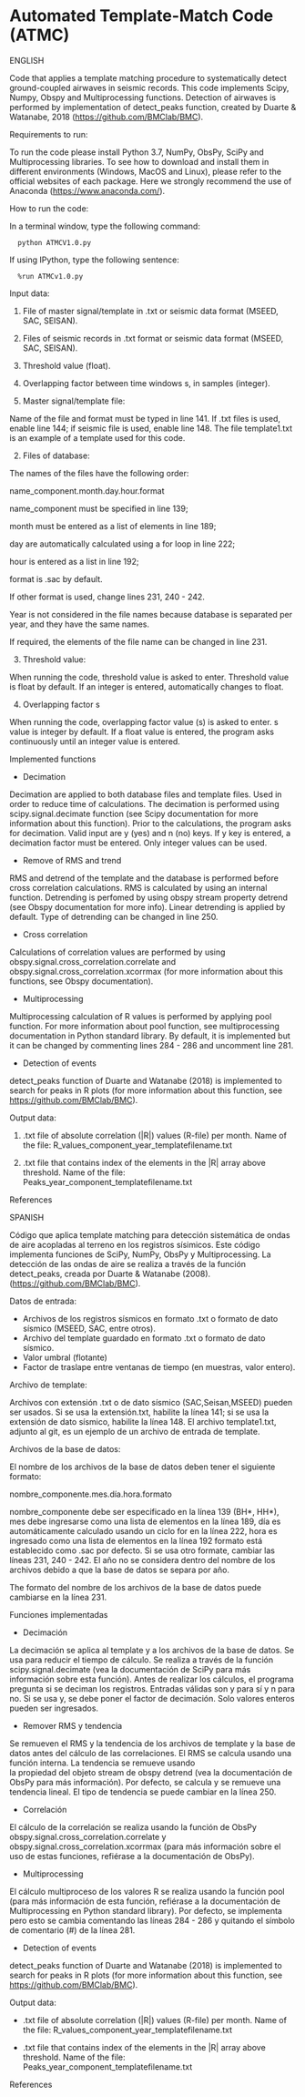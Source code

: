 # Automated Template-Match Code (ATMC)

ENGLISH

Code that applies a template matching procedure to systematically detect ground-coupled airwaves 
in seismic records. This code implements Scipy, Numpy, Obspy and Multiprocessing functions. Detection of 
airwaves is performed by implementation of detect_peaks function, created by Duarte & Watanabe, 2018 
(https://github.com/BMClab/BMC). 

Requirements to run:

To run the code please install Python 3.7, NumPy, ObsPy, SciPy and Multiprocessing libraries. To see how to download
and install them in different environments (Windows, MacOS and Linux), please refer to the official websites of each
package. Here we strongly recommend the use of Anaconda (https://www.anaconda.com/). 

How to run the code:

In a terminal window, type the following command:

      python ATMCV1.0.py 
      
If using IPython, type the following sentence:

      %run ATMCv1.0.py

Input data:

1. File of master signal/template in .txt or seismic data format (MSEED, SAC, SEISAN).
2. Files of seismic records in .txt format or seismic data format (MSEED, SAC, SEISAN).
3. Threshold value (float).
4. Overlapping factor between time windows s, in samples (integer). 

1. Master signal/template file:

Name of the file and format must be typed in line 141. If .txt files is used, 
enable line 144; if seismic file is used, enable line 148. The file template1.txt 
is an example of a template used for this code.

2. Files of database:

The names of the files have the following order:

name_component.month.day.hour.format

name_component must be specified in line 139;

month must be entered as a list of elements in line 189;

day are automatically calculated using a for loop in line 222;

hour is entered as a list in line 192;

format is .sac by default. 

If other format is used, change lines 231, 240 - 242.

Year is not considered in the file names because database is separated
per year, and they have the same names. 

If required, the elements of the file name can be changed in line 231.

3. Threshold value:

When running the code, threshold value is asked to enter. Threshold value
is float by default. If an integer is entered, automatically changes to float.

4. Overlapping factor s

When running the code, overlapping factor value (s) is asked to enter. s value
is integer by default. If a float value is entered, the program asks continuously
until an integer value is entered.

Implemented functions

- Decimation 

Decimation are applied to both database files and template files. Used in order to reduce
time of calculations. The decimation is performed using scipy.signal.decimate
function (see Scipy documentation for more information about this function). Prior to
the calculations, the program asks for decimation. Valid input are y (yes) and n (no) keys.
If y key is entered, a decimation factor must be entered. Only integer values can be used.

- Remove of RMS and trend

RMS and detrend of the template and the database is performed before cross correlation
calculations. RMS is calculated by using an internal function. Detrending is perfomed by 
using obspy stream property detrend (see Obspy documentation for more info). Linear detrending 
is applied by default. Type of detrending can be changed in line 250.

- Cross correlation 

Calculations of correlation values are performed by using obspy.signal.cross_correlation.correlate
and obspy.signal.cross_correlation.xcorrmax (for more information about this functions, see Obspy
documentation).

- Multiprocessing

Multiprocessing calculation of R values is performed by applying pool function. For more information
about pool function, see multiprocessing documentation in Python standard library. By default, it is implemented
but it can be changed by commenting lines 284 - 286 and uncomment line 281.

- Detection of events

detect_peaks function of Duarte and Watanabe (2018) is implemented to search for peaks in R plots (for more information
about this function, see https://github.com/BMClab/BMC). 

Output data:

1. .txt file of absolute correlation (|R|) values (R-file) per month. 
   Name of the file: R_values_component_year_templatefilename.txt
   
2. .txt file that contains index of the elements in the |R| array above threshold.
  Name of the file: Peaks_year_component_templatefilename.txt

References

SPANISH

Código que aplica template matching para detección sistemática de ondas de aire acopladas al terreno
en los registros sísimicos. Este código implementa funciones de SciPy, NumPy, ObsPy y Multiprocessing. 
La detección de las ondas de aire se realiza a través de la función detect_peaks, creada por Duarte & Watanabe (2008).
(https://github.com/BMClab/BMC). 


Datos de entrada:

- Archivos de los registros sísmicos en formato .txt o formato de dato sísmico (MSEED, SAC, entre otros).
- Archivo del template guardado en formato .txt o formato de dato sísmico.
- Valor umbral (flotante)
- Factor de traslape entre ventanas de tiempo (en muestras, valor entero).

Archivo de template:

Archivos con extensión .txt o de dato sísmico (SAC,Seisan,MSEED) pueden ser usados. 
Si se usa la extensión.txt, habilite la línea 141; si se usa la extensión de dato 
sísmico, habilite la línea 148. El archivo template1.txt, adjunto al git, es un 
ejemplo de un archivo de entrada de template.

Archivos de la base de datos:

El nombre de los archivos de la base de datos deben tener el siguiente formato:

nombre_componente.mes.día.hora.formato

nombre_componente debe ser especificado en la línea 139 (BH*, HH*),
mes debe ingresarse como una lista de elementos en la línea 189,
día es automáticamente calculado usando un ciclo for en la línea 222,
hora es ingresado como una lista de elementos en la línea 192
formato está establecido como .sac por defecto. Si se usa otro formate, 
cambiar las líneas 231, 240 - 242.
El año no se considera dentro del nombre de los archivos debido a que la 
base de datos se separa por año.

The formato del nombre de los archivos de la base de datos puede cambiarse
en la línea 231.

Funciones implementadas

- Decimación 

La decimación se aplica al template y a los archivos de la base de datos. Se usa para
reducir el tiempo de cálculo. Se realiza a través de la función scipy.signal.decimate
(vea la documentación de SciPy para más información sobre esta función). Antes de realizar
los cálculos, el programa pregunta si se deciman los registros. Entradas válidas son y para
sí y n para no. Si se usa y, se debe poner el factor de decimación. Solo valores enteros
pueden ser ingresados.

- Remover RMS y tendencia

Se remueven el RMS y la tendencia de los archivos de template y la base de datos antes del cálculo
de las correlaciones. El RMS se calcula usando una función interna. La tendencia se remueve usando  
la propiedad del objeto stream de obspy detrend (vea la documentación de ObsPy para más información).
Por defecto, se calcula y se remueve una tendencia lineal. El tipo de tendencia se puede cambiar en 
la línea 250.

- Correlación

El cálculo de la correlación se realiza usando la función de ObsPy obspy.signal.cross_correlation.correlate
y obspy.signal.cross_correlation.xcorrmax (para más información sobre el uso de estas funciones, refiérase
a la documentación de ObsPy).

- Multiprocessing

El cálculo multiproceso de los valores R se realiza usando la función pool (para más información de esta
función, refiérase a la documentación de Multiprocessing en Python standard library). Por defecto, se implementa
pero esto se cambia comentando las líneas 284 - 286 y quitando el símbolo de comentario (#) de la línea 281.

- Detection of events

detect_peaks function of Duarte and Watanabe (2018) is implemented to search for peaks in R plots (for more information
about this function, see https://github.com/BMClab/BMC). 

Output data:

- .txt file of absolute correlation (|R|) values (R-file) per month. 
   Name of the file: R_values_component_year_templatefilename.txt
   
- .txt file that contains index of the elements in the |R| array above threshold.
  Name of the file: Peaks_year_component_templatefilename.txt

References










